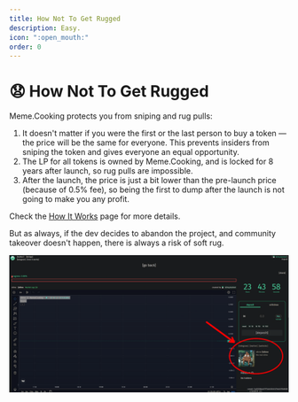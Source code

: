 ```yaml
---
title: How Not To Get Rugged
description: Easy.
icon: ":open_mouth:"
order: 0
---
```


# 😧 How Not To Get Rugged

Meme.Cooking protects you from sniping and rug pulls:

1. It doesn't matter if you were the first or the last person to buy a token — the price will be the same for everyone. This prevents insiders from sniping the token and gives everyone an equal opportunity.
2. The LP for all tokens is owned by Meme.Cooking, and is locked for 8 years after launch, so rug pulls are impossible.
3. After the launch, the price is just a bit lower than the pre-launch price (because of 0.5% fee), so being the first to dump after the launch is not going to make you any profit.

Check the [How It Works](/for-buyers/how-it-works) page for more details.

But as always, if the dev decides to abandon the project, and community takeover doesn't happen, there is always a risk of soft rug.

![Socials are on the right](/assets/socials.webp)
